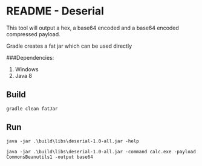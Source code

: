 # README - Deserial

This tool will output a hex, a base64 encoded and a base64 encoded compressed payload.

Gradle creates a fat jar which can be used directly

###Dependencies:

1. Windows
2. Java 8

## Build

    gradle clean fatJar

## Run

    java -jar .\build\libs\deserial-1.0-all.jar -help

    java -jar .\build\libs\deserial-1.0-all.jar -command calc.exe -payload CommonsBeanutils1 -output base64
